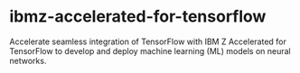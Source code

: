 # ibmz-accelerated-for-tensorflow
Accelerate seamless integration of TensorFlow with IBM Z Accelerated for TensorFlow to develop and deploy machine learning (ML) models on neural networks.
